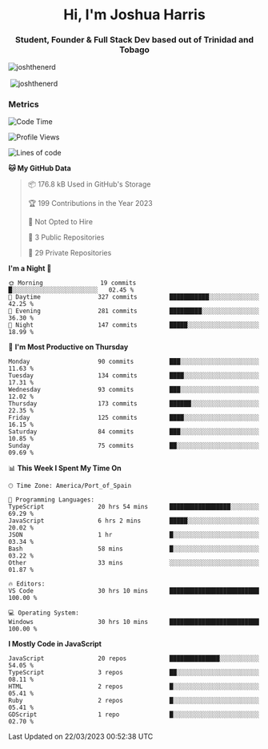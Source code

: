 <h1 align="center">Hi, I'm Joshua Harris</h1>
<h3 align="center">Student, Founder & Full Stack Dev based out of Trinidad and Tobago</h3>

<p align="left"> <img src="https://komarev.com/ghpvc/?username=JoshTheDeveloperr" alt="joshthenerd" /> </p>

<p>&nbsp;<img align="center" src="https://github-readme-stats.vercel.app/api?username=JoshTheDeveloperr&show_icons=true&count_private=true" alt="joshthenerd" /></p>

### Metrics

<!--START_SECTION:waka-->
![Code Time](http://img.shields.io/badge/Code%20Time-244%20hrs%2012%20mins-blue)

![Profile Views](http://img.shields.io/badge/Profile%20Views-0-blue)

![Lines of code](https://img.shields.io/badge/From%20Hello%20World%20I%27ve%20Written-3.0%20million%20lines%20of%20code-blue)

**🐱 My GitHub Data** 

> 📦 176.8 kB Used in GitHub's Storage 
 > 
> 🏆 199 Contributions in the Year 2023
 > 
> 🚫 Not Opted to Hire
 > 
> 📜 3 Public Repositories 
 > 
> 🔑 29 Private Repositories 
 > 
**I'm a Night 🦉** 

```text
🌞 Morning                19 commits          █░░░░░░░░░░░░░░░░░░░░░░░░   02.45 % 
🌆 Daytime                327 commits         ███████████░░░░░░░░░░░░░░   42.25 % 
🌃 Evening                281 commits         █████████░░░░░░░░░░░░░░░░   36.30 % 
🌙 Night                  147 commits         █████░░░░░░░░░░░░░░░░░░░░   18.99 % 
```
📅 **I'm Most Productive on Thursday** 

```text
Monday                   90 commits          ███░░░░░░░░░░░░░░░░░░░░░░   11.63 % 
Tuesday                  134 commits         ████░░░░░░░░░░░░░░░░░░░░░   17.31 % 
Wednesday                93 commits          ███░░░░░░░░░░░░░░░░░░░░░░   12.02 % 
Thursday                 173 commits         ██████░░░░░░░░░░░░░░░░░░░   22.35 % 
Friday                   125 commits         ████░░░░░░░░░░░░░░░░░░░░░   16.15 % 
Saturday                 84 commits          ███░░░░░░░░░░░░░░░░░░░░░░   10.85 % 
Sunday                   75 commits          ██░░░░░░░░░░░░░░░░░░░░░░░   09.69 % 
```


📊 **This Week I Spent My Time On** 

```text
🕑︎ Time Zone: America/Port_of_Spain

💬 Programming Languages: 
TypeScript               20 hrs 54 mins      █████████████████░░░░░░░░   69.29 % 
JavaScript               6 hrs 2 mins        █████░░░░░░░░░░░░░░░░░░░░   20.02 % 
JSON                     1 hr                █░░░░░░░░░░░░░░░░░░░░░░░░   03.34 % 
Bash                     58 mins             █░░░░░░░░░░░░░░░░░░░░░░░░   03.22 % 
Other                    33 mins             ░░░░░░░░░░░░░░░░░░░░░░░░░   01.87 % 

🔥 Editors: 
VS Code                  30 hrs 10 mins      █████████████████████████   100.00 % 

💻 Operating System: 
Windows                  30 hrs 10 mins      █████████████████████████   100.00 % 
```

**I Mostly Code in JavaScript** 

```text
JavaScript               20 repos            ██████████████░░░░░░░░░░░   54.05 % 
TypeScript               3 repos             ██░░░░░░░░░░░░░░░░░░░░░░░   08.11 % 
HTML                     2 repos             █░░░░░░░░░░░░░░░░░░░░░░░░   05.41 % 
Ruby                     2 repos             █░░░░░░░░░░░░░░░░░░░░░░░░   05.41 % 
GDScript                 1 repo              █░░░░░░░░░░░░░░░░░░░░░░░░   02.70 % 
```




 Last Updated on 22/03/2023 00:52:38 UTC
<!--END_SECTION:waka-->
